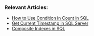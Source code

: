 ### Relevant Articles: 
- [How to Use Condition in Count in SQL](https://www.baeldung.com/sql/count-conditional-aggregation)
- [Get Current Timestamp in SQL Server](https://www.baeldung.com/sql/sql-server-current-timestamp)
- [Composite Indexes in SQL]( https://drafts.baeldung.com/sql/composite-indexes-in-sql/)
